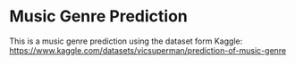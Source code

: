 # Music Genre Prediction
This is a music genre prediction using the dataset form Kaggle:
https://www.kaggle.com/datasets/vicsuperman/prediction-of-music-genre
